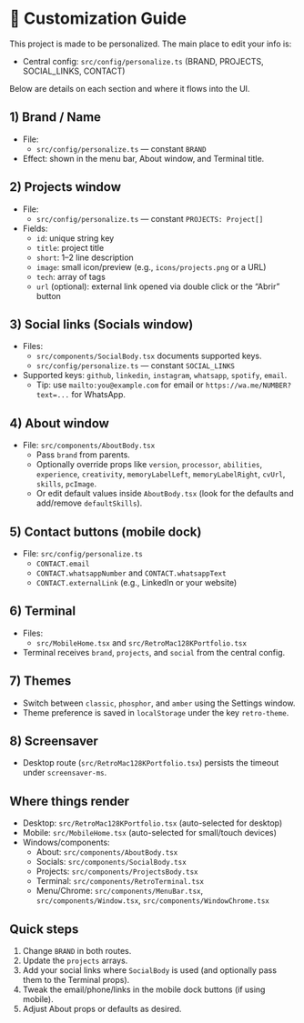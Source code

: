 # 🧩 Customization Guide

This project is made to be personalized. The main place to edit your info is:

- Central config: `src/config/personalize.ts` (BRAND, PROJECTS, SOCIAL_LINKS, CONTACT)

Below are details on each section and where it flows into the UI.

## 1) Brand / Name
- File:
  - `src/config/personalize.ts` — constant `BRAND`
- Effect: shown in the menu bar, About window, and Terminal title.

## 2) Projects window
- File:
  - `src/config/personalize.ts` — constant `PROJECTS: Project[]`
- Fields:
  - `id`: unique string key
  - `title`: project title
  - `short`: 1–2 line description
  - `image`: small icon/preview (e.g., `icons/projects.png` or a URL)
  - `tech`: array of tags
  - `url` (optional): external link opened via double click or the “Abrir” button

## 3) Social links (Socials window)
- Files:
  - `src/components/SocialBody.tsx` documents supported keys.
  - `src/config/personalize.ts` — constant `SOCIAL_LINKS`
- Supported keys: `github`, `linkedin`, `instagram`, `whatsapp`, `spotify`, `email`.
  - Tip: use `mailto:you@example.com` for email or `https://wa.me/NUMBER?text=...` for WhatsApp.

## 4) About window
- File: `src/components/AboutBody.tsx`
  - Pass `brand` from parents.
  - Optionally override props like `version`, `processor`, `abilities`, `experience`, `creativity`, `memoryLabelLeft`, `memoryLabelRight`, `cvUrl`, `skills`, `pcImage`.
  - Or edit default values inside `AboutBody.tsx` (look for the defaults and add/remove `defaultSkills`).

## 5) Contact buttons (mobile dock)
- File: `src/config/personalize.ts`
  - `CONTACT.email`
  - `CONTACT.whatsappNumber` and `CONTACT.whatsappText`
  - `CONTACT.externalLink` (e.g., LinkedIn or your website)

## 6) Terminal
- Files:
  - `src/MobileHome.tsx` and `src/RetroMac128KPortfolio.tsx`
- Terminal receives `brand`, `projects`, and `social` from the central config.

## 7) Themes
- Switch between `classic`, `phosphor`, and `amber` using the Settings window.
- Theme preference is saved in `localStorage` under the key `retro-theme`.

## 8) Screensaver
- Desktop route (`src/RetroMac128KPortfolio.tsx`) persists the timeout under `screensaver-ms`.

## Where things render
- Desktop: `src/RetroMac128KPortfolio.tsx` (auto-selected for desktop)
- Mobile: `src/MobileHome.tsx` (auto-selected for small/touch devices)
- Windows/components:
  - About: `src/components/AboutBody.tsx`
  - Socials: `src/components/SocialBody.tsx`
  - Projects: `src/components/ProjectsBody.tsx`
  - Terminal: `src/components/RetroTerminal.tsx`
  - Menu/Chrome: `src/components/MenuBar.tsx`, `src/components/Window.tsx`, `src/components/WindowChrome.tsx`

## Quick steps
1) Change `BRAND` in both routes.
2) Update the `projects` arrays.
3) Add your social links where `SocialBody` is used (and optionally pass them to the Terminal props).
4) Tweak the email/phone/links in the mobile dock buttons (if using mobile).
5) Adjust About props or defaults as desired.
